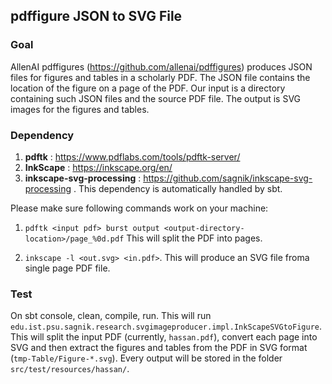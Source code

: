 ## pdffigure JSON to SVG File 

### Goal 
AllenAI pdffigures (https://github.com/allenai/pdffigures) produces JSON files for figures and tables in a scholarly PDF. The JSON file contains the location of the figure on a page of the PDF. Our input is a directory containing such JSON files and the source PDF file. The output is SVG images for the figures and tables.


### Dependency  

1. **pdftk** : https://www.pdflabs.com/tools/pdftk-server/
2. **InkScape** : https://inkscape.org/en/
3. **inkscape-svg-processing** : https://github.com/sagnik/inkscape-svg-processing . This dependency is automatically handled by sbt.   

Please make sure following commands work on your machine:

1. `pdftk <input pdf> burst output <output-directory-location>/page_%0d.pdf`
This will split the PDF into pages.

2. `inkscape -l <out.svg> <in.pdf>`. This will produce an SVG file froma single page PDF file.
 
### Test 

On sbt console, clean, compile, run. This will run `edu.ist.psu.sagnik.research.svgimageproducer.impl.InkScapeSVGtoFigure`. This will split the input PDF (currently, `hassan.pdf`), convert each page into SVG and then extract the figures and tables from the PDF in SVG format (`tmp-Table/Figure-*.svg`). Every output will be stored in the folder `src/test/resources/hassan/`.  

